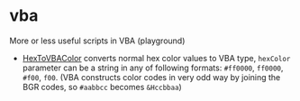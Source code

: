# vba
More or less useful scripts in VBA (playground) 

- [HexToVBAColor](HexToVBAColor.vb) converts normal hex color values to VBA type, `hexColor` parameter can be a string in any of following formats: `#ff0000`, `ff0000`, `#f00`, `f00`. (VBA constructs color codes in very odd way by joining the BGR codes, so `#aabbcc` becomes `&Hccbbaa`)

